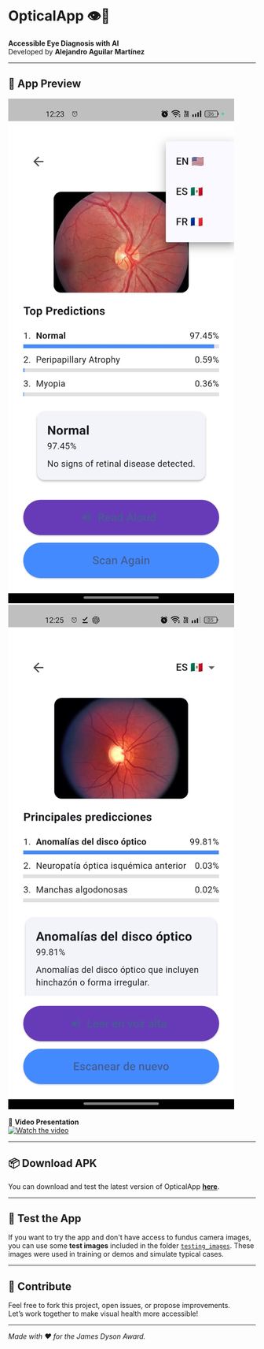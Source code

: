 
# OpticalApp 👁️📱

**Accessible Eye Diagnosis with AI**  
Developed by **Alejandro Aguilar Martínez**

---

## 📸 App Preview

![Screenshot - Healthy Eye](sano.jpg)
![Screenshot - Anomalous Eye](anomalo.jpg)

🎥 **Video Presentation**  
[![Watch the video](https://img.youtube.com/vi/UjFPXKP18SA/0.jpg)](https://youtu.be/UjFPXKP18SA)

---

## 📦 Download APK

You can download and test the latest version of OpticalApp [**here**](https://github.com/AlexPraxedes12/OpticalApp/releases).

---

## 🧪 Test the App

If you want to try the app and don't have access to fundus camera images, you can use some **test images** included in the folder [`testing_images`](./testing_images). These images were used in training or demos and simulate typical cases.

---

## 🤝 Contribute

Feel free to fork this project, open issues, or propose improvements.  
Let’s work together to make visual health more accessible!

---

*Made with ❤️ for the James Dyson Award.*
